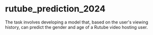 # rutube_prediction_2024
The task involves developing a model that, based on the user's viewing history, can predict the gender and age of a Rutube video hosting user.
